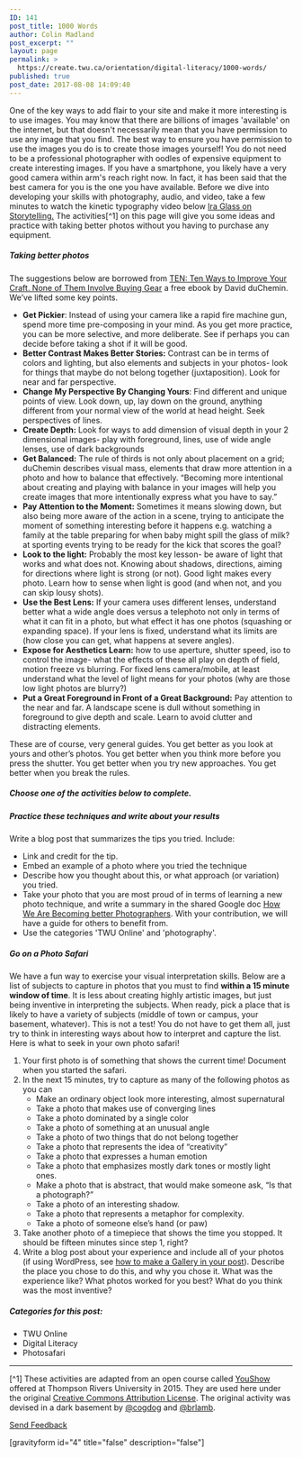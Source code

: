 ```yaml
---
ID: 141
post_title: 1000 Words
author: Colin Madland
post_excerpt: ""
layout: page
permalink: >
  https://create.twu.ca/orientation/digital-literacy/1000-words/
published: true
post_date: 2017-08-08 14:09:40
---
```

One of the key ways to add flair to your site and make it more interesting is to use images. You may know that there are billions of images 'available' on the internet, but that doesn't necessarily mean that you have permission to use any image that you find. The best way to ensure you have permission to use the images you do is to create those images yourself! You do not need to be a professional photographer with oodles of expensive equipment to create interesting images. If you have a smartphone, you likely have a very good camera within arm's reach right now. In fact, it has been said that the best camera for you is the one you have available. Before we dive into developing your skills with photography, audio, and video, take a few minutes to watch the kinetic typography video below <a href="https://vimeo.com/24715531">Ira Glass on Storytelling.</a> The activities&#91;^1&#93; on this page will give you some ideas and practice with taking better photos without you having to purchase any equipment.

<h5>Taking better photos</h5>

The suggestions below are borrowed from <a href="http://craftandvision.com/books/ten/">TEN: Ten Ways to Improve Your Craft. None of Them Involve Buying Gear</a> a free ebook by David duChemin. We’ve lifted some key points.

<ul>
<li><strong>Get Pickier</strong>: Instead of using your camera like a rapid fire machine gun, spend more time pre-composing in your mind. As you get more practice, you can be more selective, and more deliberate. See if perhaps you can decide before taking a shot if it will be good.</li>
<li><strong>Better Contrast Makes Better Stories:</strong> Contrast can be in terms of colors and lighting, but also elements and subjects in your photos- look for things that maybe do not belong together (juxtaposition). Look for near and far perspective.</li>
<li><strong>Change My Perspective By Changing Yours</strong>: Find different and unique points of view. Look down, up, lay down on the ground, anything different from your normal view of the world at head height. Seek perspectives of lines.</li>
<li><strong>Create Depth:</strong> Look for ways to add dimension of visual depth in your 2 dimensional images- play with foreground, lines, use of wide angle lenses, use of dark backgrounds</li>
<li><strong>Get Balanced:</strong> The rule of thirds is not only about placement on a grid; duChemin describes visual mass, elements that draw more attention in a photo and how to balance that effectively. “Becoming more intentional about creating and playing with balance in your images will help you create images that more intentionally express what you have to say.”</li>
<li><strong>Pay Attention to the Moment:</strong> Sometimes it means slowing down, but also being more aware of the action in a scene, trying to anticipate the moment of something interesting before it happens e.g. watching a family at the table preparing for when baby might spill the glass of milk? at sporting events trying to be ready for the kick that scores the goal?</li>
<li><strong>Look to the light:</strong> Probably the most key lesson- be aware of light that works and what does not. Knowing about shadows, directions, aiming for directions where light is strong (or not). Good light makes every photo. Learn how to sense when light is good (and when not, and you can skip lousy shots).</li>
<li><strong>Use the Best Lens:</strong> If your camera uses different lenses, understand better what a wide angle does versus a telephoto not only in terms of what it can fit in a photo, but what effect it has one photos (squashing or expanding space). If your lens is fixed, understand what its limits are (how close you can get, what happens at severe angles).</li>
<li><strong>Expose for Aesthetics Learn:</strong> how to use aperture, shutter speed, iso to control the image- what the effects of these all play on depth of field, motion freeze vs blurring. For fixed lens camera/mobile, at least understand what the level of light means for your photos (why are those low light photos are blurry?)</li>
<li><strong>Put a Great Foreground in Front of a Great Background:</strong> Pay attention to the near and far. A landscape scene is dull without something in foreground to give depth and scale. Learn to avoid clutter and distracting elements.</li>
</ul>

These are of course, very general guides. You get better as you look at yours and other’s photos. You get better when you think more before you press the shutter. You get better when you try new approaches. You get better when you break the rules.

<h5>Choose one of the activities below to complete.</h5>

<h5>Practice these techniques and write about your results</h5>

Write a blog post that summarizes the tips you tried. Include:

<ul>
<li>Link and credit for the tip.</li>
<li>Embed an example of a photo where you tried the technique</li>
<li>Describe how you thought about this, or what approach (or variation) you tried.</li>
<li>Take your photo that you are most proud of in terms of learning a new photo technique, and write a summary in the shared Google doc <a href="https://docs.google.com/document/d/15z7L194rakK4jbgshTDNkRm5FmBDGCaZDfXbVQxywTE/edit?usp=sharing">How We Are Becoming better Photographers</a>. With your contribution, we will have a guide for others to benefit from.</li>
<li>Use the categories 'TWU Online' and 'photography'.</li>
</ul>

<h5>Go on a Photo Safari</h5>

We have a fun way to exercise your visual interpretation skills. Below are a list of subjects to capture in photos that you must to find <strong>within a 15 minute window of time</strong>. It is less about creating highly artistic images, but just being inventive in interpreting the subjects. When ready, pick a place that is likely to have a variety of subjects (middle of town or campus, your basement, whatever). This is not a test! You do not have to get them all, just try to think in interesting ways about how to interpret and capture the list. Here is what to seek in your own photo safari!

<ol>
<li>Your first photo is of something that shows the current time! Document when you started the safari.</li>
<li>In the next 15 minutes, try to capture as many of the following photos as you can

<ul>
<li>Make an ordinary object look more interesting, almost supernatural</li>
<li>Take a photo that makes use of converging lines</li>
<li>Take a photo dominated by a single color</li>
<li>Take a photo of something at an unusual angle</li>
<li>Take a photo of two things that do not belong together</li>
<li>Take a photo that represents the idea of “creativity”</li>
<li>Take a photo that expresses a human emotion</li>
<li>Take a photo that emphasizes mostly dark tones or mostly light ones.</li>
<li>Make a photo that is abstract, that would make someone ask, “Is that a photograph?”</li>
<li>Take a photo of an interesting shadow.</li>
<li>Take a photo that represents a metaphor for complexity.</li>
<li>Take a photo of someone else’s hand (or paw)</li>
</ul></li>
<li>Take another photo of a timepiece that shows the time you stopped. It should be fifteen minutes since step 1, right?</li>
<li>Write a blog post about your experience and include all of your photos (if using WordPress, see <a href="http://codex.wordpress.org/The_WordPress_Gallery">how to make a Gallery in your post</a>). Describe the place you chose to do this, and why you chose it. What was the experience like? What photos worked for you best? What do you think was the most inventive?</li>
</ol>

<h5>Categories for this post:</h5>

<ul>
<li>TWU Online</li>
<li>Digital Literacy</li>
<li>Photosafari</li>
</ul>

<hr />

&#91;^1&#93; These activities are adapted from an open course called <a href="http://youshow.trubox.ca/about/schedule/unit-2/">YouShow</a> offered at Thompson Rivers University in 2015. They are used here under the original <a href="http://creativecommons.org/licenses/by/4.0/">Creative Commons Attribution License</a>. The original activity was devised in a dark basement by <a href="https://twitter.com/cogdog">@cogdog</a> and <a href="https://twitter.com/brlamb">@brlamb</a>.

<!--themify_builder_static--><a href="#" data-behavior="toggle" data-label="Send Feedback" data-lesslabel="NVM" data-hover="light-green" data-remove="green"> Send Feedback </a>
 
 <p>[gravityform id="4" title="false" description="false"]</p><!--/themify_builder_static-->